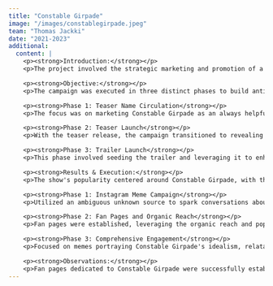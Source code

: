 ```yaml
---
title: "Constable Girpade"
image: "/images/constablegirpade.jpeg"
team: "Thomas Jackki"
date: "2021-2023"
additional:
  content: |
    <p><strong>Introduction:</strong></p>
    <p>The project involved the strategic marketing and promotion of a comedy drama featuring multiple internet sensations and social media influencers. The objective was to maintain a humorous tone throughout the show while ensuring relatability and engaging drama.</p>

    <p><strong>Objective:</strong></p>
    <p>The campaign was executed in three distinct phases to build anticipation and generate buzz around the character, Constable Girpade.</p>

    <p><strong>Phase 1: Teaser Name Circulation</strong></p>
    <p>The focus was on marketing Constable Girpade as an always helpful and kind character without revealing his face or announcing the show. The strategy included mass circulation of the character's name to create intrigue.</p>

    <p><strong>Phase 2: Teaser Launch</strong></p>
    <p>With the teaser release, the campaign transitioned to revealing Constable Girpade's identity and emphasizing the excitement of discovering the character. The objective was to generate awareness and interest in the show.</p>

    <p><strong>Phase 3: Trailer Launch</strong></p>
    <p>This phase involved seeding the trailer and leveraging it to enhance the character's popularity. The trailer was strategically used to highlight Constable Girpade's identity, contributing to the overall success of the campaign.</p>

    <p><strong>Results & Execution:</strong></p>
    <p>The show's popularity centered around Constable Girpade, with the hashtag #ConstableGirpade prominently used throughout the campaign.</p>

    <p><strong>Phase 1: Instagram Meme Campaign</strong></p>
    <p>Utilized an ambiguous unknown source to spark conversations about Constable Girpade. Posters featuring social media influencers were created, maintaining secrecy around the character. The campaign achieved a reach of 6.5M and an engagement of 985k with 48,483 shares.</p>

    <p><strong>Phase 2: Fan Pages and Organic Reach</strong></p>
    <p>Fan pages were established, leveraging the organic reach and popularity gained from Phase 1. Comments from fan pages were strategically placed on relevant platforms. The Instagram Meme Campaign in Phase 2 reached 9.2M with an engagement of 1.8M and 79,672 shares.</p>

    <p><strong>Phase 3: Comprehensive Engagement</strong></p>
    <p>Focused on memes portraying Constable Girpade's idealism, relatability, and personal life nuances. The Instagram Meme Campaign in Phase 3 reached 32M with an engagement of 4.8M and 220k shares.</p>

    <p><strong>Observations:</strong></p>
    <p>Fan pages dedicated to Constable Girpade were successfully established. Social media users actively participated in sharing memes and creative content, organically contributing to the campaign's success. Key individuals, namely Kushaal Pawar, Chandni Bhabhda, and Neel Salekar, received significant praise on various social media platforms.</p>
---
```

